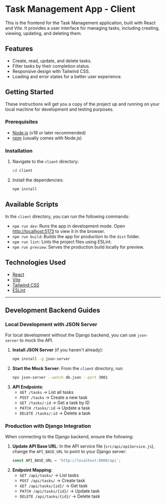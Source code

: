 # Task Management App - Client

This is the frontend for the Task Management application, built with React and Vite. It provides a user interface for managing tasks, including creating, viewing, updating, and deleting them.

## Features

-   Create, read, update, and delete tasks.
-   Filter tasks by their completion status.
-   Responsive design with Tailwind CSS.
-   Loading and error states for a better user experience.

## Getting Started

These instructions will get you a copy of the project up and running on your local machine for development and testing purposes.

### Prerequisites

-   [Node.js](https://nodejs.org/) (v18 or later recommended)
-   [npm](https://www.npmjs.com/) (usually comes with Node.js)

### Installation

1.  Navigate to the `client` directory:
    ```sh
    cd client
    ```
2.  Install the dependencies:
    ```sh
    npm install
    ```

## Available Scripts

In the `client` directory, you can run the following commands:

-   `npm run dev`: Runs the app in development mode. Open [http://localhost:5173](http://localhost:5173) to view it in the browser.
-   `npm run build`: Builds the app for production to the `dist` folder.
-   `npm run lint`: Lints the project files using ESLint.
-   `npm run preview`: Serves the production build locally for preview.

## Technologies Used

-   [React](https://reactjs.org/)
-   [Vite](https://vitejs.dev/)
-   [Tailwind CSS](https://tailwindcss.com/)
-   [ESLint](https://eslint.org/)

---

## Development Backend Guides

### Local Development with JSON Server

For local development without the Django backend, you can use `json-server` to mock the API.

1.  **Install JSON Server** (if you haven't already):
    ```sh
    npm install -g json-server
    ```
2.  **Start the Mock Server**:
    From the `client` directory, run:
    ```sh
    npx json-server --watch db.json --port 3001
    ```
3.  **API Endpoints**:
    -   `GET /tasks` → List all tasks
    -   `POST /tasks` → Create a new task
    -   `GET /tasks/:id` → Get a task by ID
    -   `PATCH /tasks/:id` → Update a task
    -   `DELETE /tasks/:id` → Delete a task

### Production with Django Integration

When connecting to the Django backend, ensure the following:

1.  **Update API Base URL**:
    In the API service file (`src/api/apiService.js`), change the `API_BASE_URL` to point to your Django server:
    ```javascript
    const API_BASE_URL = 'http://localhost:8000/api';
    ```
2.  **Endpoint Mapping**:
    -   `GET /api/tasks/` → List tasks
    -   `POST /api/tasks/` → Create task
    -   `GET /api/tasks/{id}/` → Get task
    -   `PATCH /api/tasks/{id}/` → Update task
    -   `DELETE /api/tasks/{id}/` → Delete task
